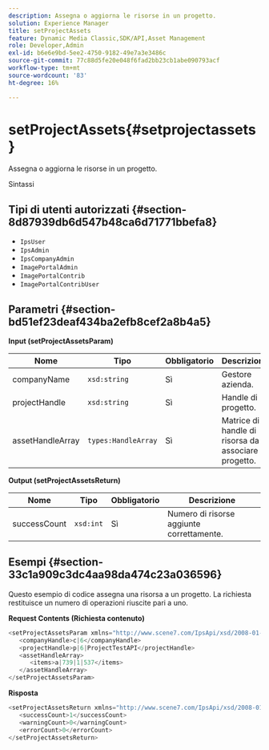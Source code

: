 ```yaml
---
description: Assegna o aggiorna le risorse in un progetto.
solution: Experience Manager
title: setProjectAssets
feature: Dynamic Media Classic,SDK/API,Asset Management
role: Developer,Admin
exl-id: b6e6e9bd-5ee2-4750-9182-49e7a3e3486c
source-git-commit: 77c88d5fe20e048f6fad2bb23cb1abe090793acf
workflow-type: tm+mt
source-wordcount: '83'
ht-degree: 16%

---
```


# setProjectAssets{#setprojectassets}

Assegna o aggiorna le risorse in un progetto.

Sintassi

## Tipi di utenti autorizzati {#section-8d87939db6d547b48ca6d71771bbefa8}

* `IpsUser`
* `IpsAdmin`
* `IpsCompanyAdmin`
* `ImagePortalAdmin`
* `ImagePortalContrib`
* `ImagePortalContribUser`

## Parametri {#section-bd51ef23deaf434ba2efb8cef2a8b4a5}

**Input (setProjectAssetsParam)**

| Nome | Tipo | Obbligatorio | Descrizione |
|---|---|---|---|
| companyName | `xsd:string` | Sì | Gestore azienda. |
| projectHandle | `xsd:string` | Sì | Handle di progetto. |
| assetHandleArray | `types:HandleArray` | Sì | Matrice di handle di risorsa da associare al progetto. |

**Output (setProjectAssetsReturn)**

| Nome | Tipo | Obbligatorio | Descrizione |
|---|---|---|---|
| successCount | `xsd:int` | Sì | Numero di risorse aggiunte correttamente. |

## Esempi {#section-33c1a909c3dc4aa98da474c23a036596}

Questo esempio di codice assegna una risorsa a un progetto. La richiesta restituisce un numero di operazioni riuscite pari a uno.

**Request Contents (Richiesta contenuto)**

```java
<setProjectAssetsParam xmlns="http://www.scene7.com/IpsApi/xsd/2008-01-15">
   <companyHandle>c|6</companyHandle>
   <projectHandle>p|6|ProjectTestAPI</projectHandle>
   <assetHandleArray>
      <items>a|739|1|537</items>
   </assetHandleArray>
</setProjectAssetsParam>
```

**Risposta**

```java
<setProjectAssetsReturn xmlns="http://www.scene7.com/IpsApi/xsd/2008-01-15">
   <successCount>1</successCount>
   <warningCount>0</warningCount>
   <errorCount>0</errorCount>
</setProjectAssetsReturn>
```
